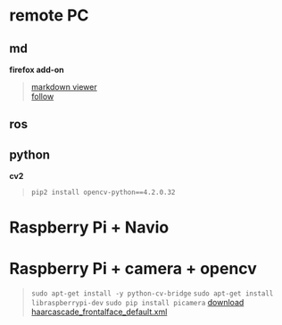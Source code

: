# remote PC
## md
__firefox add-on__  
>[<u>markdown viewer</u>](https://addons.mozilla.org/en-US/firefox/addon/markdown-viewer-chrome/?utm_source=addons.mozilla.org&utm_medium=referral&utm_content=search)  
>[follow](https://github.com/KeithLRobertson/markdown-viewer#support-for-local-files-on-linux)

## ros


## python
__cv2__  
>`pip2 install opencv-python==4.2.0.32`  

# Raspberry Pi + Navio

# Raspberry Pi + camera + opencv
>`sudo apt-get install -y python-cv-bridge`
>`sudo apt-get install libraspberrypi-dev`
>`sudo pip install picamera`
>[download haarcascade_frontalface_default.xml](https://github.com/opencv/opencv/tree/master/data/haarcascades)
